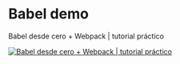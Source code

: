 # Babel demo

Babel desde cero + Webpack | tutorial práctico

[![Babel desde cero + Webpack | tutorial práctico](https://img.youtube.com/vi/EU53Lg-DSVM/0.jpg)](https://www.youtube.com/watch?v=EU53Lg-DSVM "Babel desde cero + Webpack | tutorial práctico")
